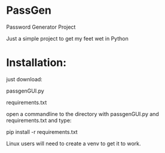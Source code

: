 # PassGen
Password Generator Project

Just a simple project to get my feet wet in Python

# Installation:
just download:

passgenGUI.py

requirements.txt

open a commandline to the directory with passgenGUI.py and requirements.txt and type:

pip install -r requirements.txt

Linux users will need to create a venv to get it to work.
